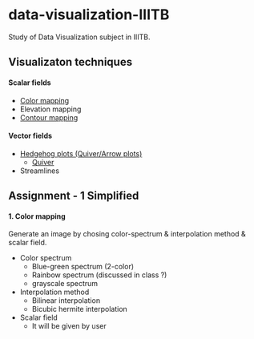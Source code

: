 # data-visualization-IIITB
Study of Data Visualization subject in IIITB. 

## Visualizaton techniques
#### Scalar fields
- [Color mapping](https://en.wikipedia.org/wiki/Color_mapping)
- Elevation mapping
- [Contour mapping](https://en.wikipedia.org/wiki/Contour_line)
#### Vector fields
- [Hedgehog plots (Quiver/Arrow plots)](http://www.bu.edu/tech/support/research/training-consulting/online-tutorials/introduction-to-scientific-visualization-tutorial/techniques/hedgehog-glyphs/)
  - [Quiver](https://en.wikipedia.org/wiki/Quiver_(mathematics))
- Streamlines

## Assignment - 1 Simplified
#### 1. Color mapping
Generate an image by chosing color-spectrum & interpolation method & scalar field.
- Color spectrum
  - Blue-green spectrum (2-color)
  - Rainbow spectrum (discussed in class ?)
  - grayscale spectrum
- Interpolation method
  - Bilinear interpolation
  - Bicubic hermite interpolation
- Scalar field
  - It will be given by user
